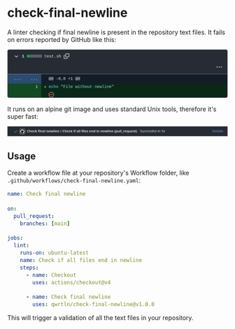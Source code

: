 # check-final-newline

A linter checking if final newline is present in the repository text files.
It fails on errors reported by GitHub like this:

![example](.docs/example.png)

It runs on an alpine git image and uses standard Unix tools, therefore it's super fast:

![runtime](.docs/runtime.png)

## Usage

Create a workflow file at your repository's Workflow folder, like `.github/workflows/check-final-newline.yaml`:

```yaml
name: Check final newline

on:
  pull_request:
    branches: [main]

jobs:
  lint:
    runs-on: ubuntu-latest
    name: Check if all files end in newline
    steps:
      - name: Checkout
        uses: actions/checkout@v4

      - name: Check final newline
        uses: qwrtln/check-final-newline@v1.0.0
```

This will trigger a validation of all the text files in your repository.
